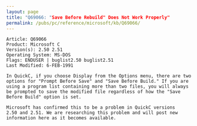 ```yaml
---
layout: page
title: "Q69066: "Save Before Rebuild" Does Not Work Properly"
permalink: /pubs/pc/reference/microsoft/kb/Q69066/
---
```


	Article: Q69066
	Product: Microsoft C
	Version(s): 2.50 2.51
	Operating System: MS-DOS
	Flags: ENDUSER | buglist2.50 buglist2.51
	Last Modified: 6-FEB-1991
	
	In QuickC, if you choose Display from the Options menu, there are two
	options for "Prompt Before Save" and "Save Before Build." If you are
	using a program list containing more than two files, you will always
	be prompted to save the modified file regardless of how the "Save
	Before Build" option is set.
	
	Microsoft has confirmed this to be a problem in QuickC versions
	2.50 and 2.51. We are researching this problem and will post new
	information here as it becomes available.
